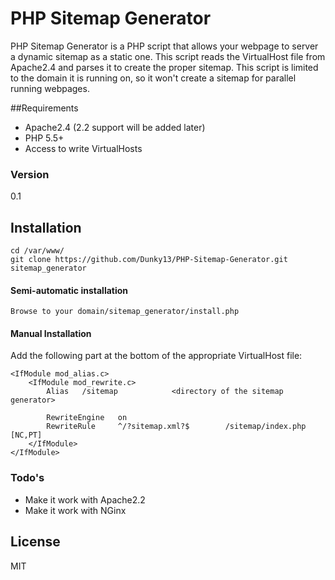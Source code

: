 # PHP Sitemap Generator
PHP Sitemap Generator is a PHP script that allows your webpage to server a dynamic sitemap as a static one.
This script reads the VirtualHost file from Apache2.4 and parses it to create the proper sitemap. This script is limited to the domain it is running on, so it won't create a sitemap for parallel running webpages.

##Requirements
  - Apache2.4 (2.2 support will be added later)
  - PHP 5.5+
  - Access to write VirtualHosts

### Version
0.1

## Installation

```
cd /var/www/
git clone https://github.com/Dunky13/PHP-Sitemap-Generator.git sitemap_generator
```
#### Semi-automatic installation
    Browse to your domain/sitemap_generator/install.php
#### Manual Installation 
Add the following part at the bottom of the appropriate VirtualHost file:
```
<IfModule mod_alias.c>
    <IfModule mod_rewrite.c>
        Alias	/sitemap			<directory of the sitemap generator>

		RewriteEngine 	on
		RewriteRule		^/?sitemap.xml?$		/sitemap/index.php [NC,PT]
	</IfModule>
</IfModule>
```

### Todo's

 - Make it work with Apache2.2
 - Make it work with NGinx

License
----
MIT
